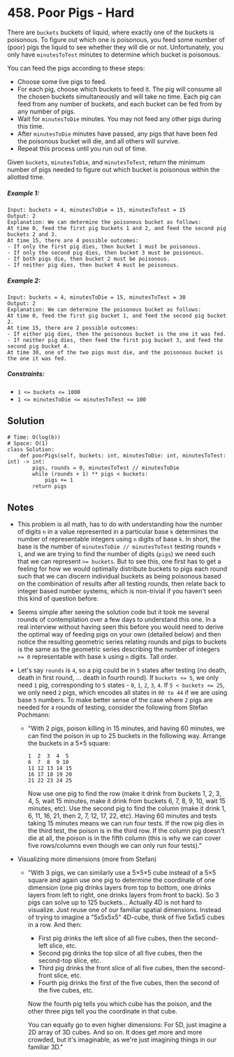 # 458. Poor Pigs - Hard

There are `buckets` buckets of liquid, where exactly one of the buckets is poisonous. To figure out which one is poisonous, you feed some number of (poor) pigs the liquid to see whether they will die or not. Unfortunately, you only have `minutesToTest` minutes to determine which bucket is poisonous.

You can feed the pigs according to these steps:

- Choose some live pigs to feed.
- For each pig, choose which buckets to feed it. The pig will consume all the chosen buckets simultaneously and will take no time. Each pig can feed from any number of buckets, and each bucket can be fed from by any number of pigs.
- Wait for `minutesToDie` minutes. You may not feed any other pigs during this time.
- After `minutesToDie` minutes have passed, any pigs that have been fed the poisonous bucket will die, and all others will survive.
- Repeat this process until you run out of time.

Given `buckets`, `minutesToDie`, and `minutesToTest`, return the minimum number of pigs needed to figure out which bucket is poisonous within the allotted time.

##### Example 1:

```
Input: buckets = 4, minutesToDie = 15, minutesToTest = 15
Output: 2
Explanation: We can determine the poisonous bucket as follows:
At time 0, feed the first pig buckets 1 and 2, and feed the second pig buckets 2 and 3.
At time 15, there are 4 possible outcomes:
- If only the first pig dies, then bucket 1 must be poisonous.
- If only the second pig dies, then bucket 3 must be poisonous.
- If both pigs die, then bucket 2 must be poisonous.
- If neither pig dies, then bucket 4 must be poisonous.
```

##### Example 2:

```
Input: buckets = 4, minutesToDie = 15, minutesToTest = 30
Output: 2
Explanation: We can determine the poisonous bucket as follows:
At time 0, feed the first pig bucket 1, and feed the second pig bucket 2.
At time 15, there are 2 possible outcomes:
- If either pig dies, then the poisonous bucket is the one it was fed.
- If neither pig dies, then feed the first pig bucket 3, and feed the second pig bucket 4.
At time 30, one of the two pigs must die, and the poisonous bucket is the one it was fed.
```

##### Constraints:

- `1 <= buckets <= 1000`
- `1 <= minutesToDie <= minutesToTest <= 100`

## Solution

```
# Time: O(log(b))
# Space: O(1)
class Solution:
    def poorPigs(self, buckets: int, minutesToDie: int, minutesToTest: int) -> int:
        pigs, rounds = 0, minutesToTest // minutesToDie
        while (rounds + 1) ** pigs < buckets:
            pigs += 1
        return pigs
```

## Notes
- This problem is all math, has to do with understanding how the number of digits `n` in a value represented in a particular base `k` determines the number of representable integers using `n` digits of base `k`. In short, the base is the number of `minutesToDie // minutesToTest` testing rounds `+ 1`, and we are trying to find the number of digits (`pigs`) we need such that we can represent `>= buckets`. But to see this, one first has to get a feeling for how we would optimally distribute buckets to pigs each round such that we can discern individual buckets as being poisonous based on the combination of results after all testing rounds, then relate back to integer based number systems, which is non-trivial if you haven't seen this kind of question before.  
- Seems simple after seeing the solution code but it took me several rounds of contemplation over a few days to understand this one. In a real interview without having seen this before you would need to derive the optimal way of feeding pigs on your own (detailed below) and then notice the resulting geometric series relating rounds and pigs to buckets is the same as the geometric series describing the number of integers `>= 0` representable with base `k` using `n` digits. Tall order.
- Let's say `rounds` is `4`, so a pig could be in `5` states after testing (no death, death in first round, ... death in fourth round). If `buckets <= 5`, we only need `1` pig, corresponding to `5` states - `0`, `1`, `2`, `3`, `4`. If `5 < buckets <= 25`, we only need `2` pigs, which encodes all states in `00 to 44` if we are using base `5` numbers. To make better sense of the case where `2` pigs are needed for `4` rounds of testing, consider the following from Stefan Pochmann: 

    - "With 2 pigs, poison killing in 15 minutes, and having 60 minutes, we can find the poison in up to 25 buckets in the following way. Arrange the buckets in a 5×5 square:
        ```
        1  2  3  4  5
        6  7  8  9 10
        11 12 13 14 15
        16 17 18 19 20
        21 22 23 24 25
        ```
        Now use one pig to find the row (make it drink from buckets 1, 2, 3, 4, 5, wait 15 minutes, make it drink from buckets 6, 7, 8, 9, 10, wait 15 minutes, etc). Use the second pig to find the column (make it drink 1, 6, 11, 16, 21, then 2, 7, 12, 17, 22, etc). Having 60 minutes and tests taking 15 minutes means we can run four tests. If the row pig dies in the third test, the poison is in the third row. If the column pig doesn't die at all, the poison is in the fifth column (this is why we can cover five rows/columns even though we can only run four tests)."

- Visualizing more dimensions (more from Stefan)

    - "With 3 pigs, we can similarly use a 5×5×5 cube instead of a 5×5 square and again use one pig to determine the coordinate of one dimension (one pig drinks layers from top to bottom, one drinks layers from left to right, one drinks layers from front to back). So 3 pigs can solve up to 125 buckets... Actually 4D is not hard to visualize. Just reuse one of our familiar spatial dimensions. Instead of trying to imagine a "5x5x5x5" 4D-cube, think of five 5x5x5 cubes in a row. And then:

        - First pig drinks the left slice of all five cubes, then the second-left slice, etc.
        - Second pig drinks the top slice of all five cubes, then the second-top slice, etc.
        - Third pig drinks the front slice of all five cubes, then the second-front slice, etc.
        - Fourth pig drinks the first of the five cubes, then the second of the five cubes, etc.

        Now the fourth pig tells you which cube has the poison, and the other three pigs tell you the coordinate in that cube.

        You can equally go to even higher dimensions: For 5D, just imagine a 2D array of 3D cubes. And so on. It does get more and more crowded, but it's imaginable, as we're just imagining things in our familiar 3D."